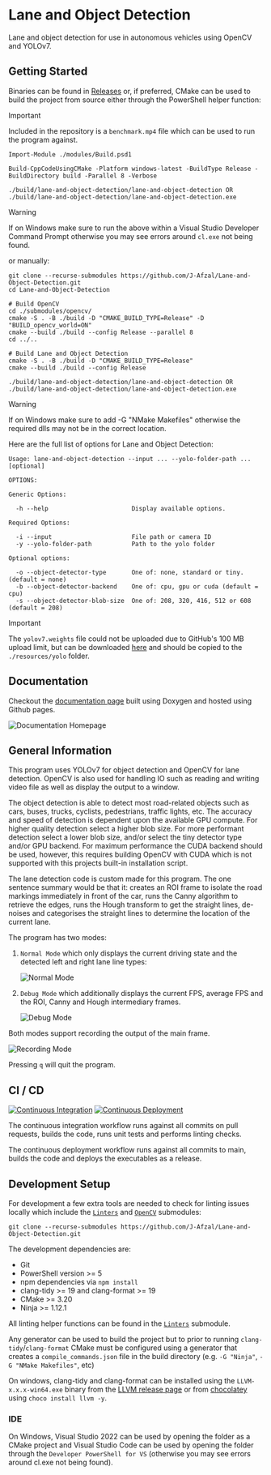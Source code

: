 # Lane and Object Detection

Lane and object detection for use in autonomous vehicles using OpenCV and YOLOv7.

## Getting Started

Binaries can be found in [Releases](https://github.com/J-Afzal/Lane-and-Object-Detection/releases) or, if preferred, CMake can
be used to build the project from source either through the PowerShell helper function:

> [!IMPORTANT]
> Included in the repository is a `benchmark.mp4` file which can be used to run the program against.

```text
Import-Module ./modules/Build.psd1

Build-CppCodeUsingCMake -Platform windows-latest -BuildType Release -BuildDirectory build -Parallel 8 -Verbose

./build/lane-and-object-detection/lane-and-object-detection OR ./build/lane-and-object-detection/lane-and-object-detection.exe
```

> [!WARNING]
> If on Windows make sure to run the above within a Visual Studio Developer Command Prompt otherwise you may see errors around
> `cl.exe` not being found.

or manually:

```text
git clone --recurse-submodules https://github.com/J-Afzal/Lane-and-Object-Detection.git
cd Lane-and-Object-Detection

# Build OpenCV
cd ./submodules/opencv/
cmake -S . -B ./build -D "CMAKE_BUILD_TYPE=Release" -D "BUILD_opencv_world=ON"
cmake --build ./build --config Release --parallel 8
cd ../..

# Build Lane and Object Detection
cmake -S . -B ./build -D "CMAKE_BUILD_TYPE=Release"
cmake --build ./build --config Release

./build/lane-and-object-detection/lane-and-object-detection OR ./build/lane-and-object-detection/lane-and-object-detection.exe
```

> [!WARNING]
> If on Windows make sure to add -G "NMake Makefiles" otherwise the required dlls may not be in the correct location.

Here are the full list of options for Lane and Object Detection:

```text
Usage: lane-and-object-detection --input ... --yolo-folder-path ... [optional]

OPTIONS:

Generic Options:

  -h --help                       Display available options.

Required Options:

  -i --input                      File path or camera ID
  -y --yolo-folder-path           Path to the yolo folder

Optional options:

  -o --object-detector-type       One of: none, standard or tiny. (default = none)
  -b --object-detector-backend    One of: cpu, gpu or cuda (default = cpu)
  -s --object-detector-blob-size  One of: 208, 320, 416, 512 or 608 (default = 208)
```

> [!IMPORTANT]
> The `yolov7.weights` file could not be uploaded due to GitHub's 100 MB upload limit, but can be downloaded
> [here](https://github.com/AlexeyAB/darknet/releases/download/yolov4/yolov7.weights) and should be copied to the
> `./resources/yolo` folder.

## Documentation

Checkout the [documentation page](https://J-Afzal.github.io/Lane-and-Object-Detection) built using Doxygen and hosted using
Github pages.

![Documentation Homepage](./resources/screenshots/DocumentationHomepage.png)

## General Information

This program uses YOLOv7 for object detection and OpenCV for lane detection. OpenCV is also used for handling IO such as reading
and writing video file as well as display the output to a window.

The object detection is able to detect most road-related objects such as cars, buses, trucks, cyclists, pedestrians, traffic
lights, etc. The accuracy and speed of detection is dependent upon the available GPU compute. For higher quality detection
select a higher blob size. For more performant detection select a lower blob size, and/or select the tiny detector type and/or
GPU backend. For maximum performance the CUDA backend should be used, however, this requires building OpenCV with CUDA which is
not supported with this projects built-in installation script.

The lane detection code is custom made for this program. The one sentence summary would be that it: creates an ROI frame to
isolate the road markings immediately in front of the car, runs the Canny algorithm to retrieve the edges, runs the Hough
transform to get the straight lines, de-noises and categorises the straight lines to determine the location of the current lane.

The program has two modes:

1. `Normal Mode` which only displays the current driving state and the detected left and right lane line types:

    ![Normal Mode](./resources/screenshots/NormalMode.png)

1. `Debug Mode` which additionally displays the current FPS, average FPS and the ROI, Canny and Hough intermediary frames.

    ![Debug Mode](./resources/screenshots/DebugMode.png)

Both modes support recording the output of the main frame.

![Recording Mode](./resources/screenshots/RecordingMode.png)

Pressing `q` will quit the program.

## CI / CD

[![Continuous Integration](https://github.com/J-Afzal/Lane-and-Object-Detection/actions/workflows/ContinuousIntegration.yml/badge.svg)](https://github.com/J-Afzal/Lane-and-Object-Detection/actions/workflows/ContinuousIntegration.yml)
[![Continuous Deployment](https://github.com/J-Afzal/Lane-and-Object-Detection/actions/workflows/ContinuousDeployment.yml/badge.svg)](https://github.com/J-Afzal/Lane-and-Object-Detection/actions/workflows/ContinuousDeployment.yml)

The continuous integration workflow runs against all commits on pull requests, builds the code, runs unit tests and performs
linting checks.

The continuous deployment workflow runs against all commits to main, builds the code and deploys the executables as a release.

## Development Setup

For development a few extra tools are needed to check for linting issues locally which include the
[`Linters`](https://github.com/J-Afzal/Linters) and [`OpenCV`](https://github.com/opencv/opencv) submodules:

```text
git clone --recurse-submodules https://github.com/J-Afzal/Lane-and-Object-Detection.git
```

The development dependencies are:

- Git
- PowerShell version >= 5
- npm dependencies via `npm install`
- clang-tidy >= 19 and clang-format >= 19
- CMake >= 3.20
- Ninja >= 1.12.1

All linting helper functions can be found in the [`Linters`](https://github.com/J-Afzal/Linters) submodule.

Any generator can be used to build the project but to prior to running `clang-tidy`/`clang-format` CMake must be configured
using a generator that creates a `compile_commands.json` file in the build directory (e.g. `-G "Ninja"`, `-G "NMake Makefiles"`,
etc)

On windows, clang-tidy and clang-format can be installed using the `LLVM-x.x.x-win64.exe` binary from the
[LLVM release page](https://github.com/llvm/llvm-project/releases/tag/llvmorg-19.1.6) or from
[chocolatey](https://community.chocolatey.org/packages/llvm) using `choco install llvm -y`.

### IDE

On Windows, Visual Studio 2022 can be used by opening the folder as a CMake project and Visual Studio Code can be used by
opening the folder through the `Developer PowerShell for VS` (otherwise you may see errors around cl.exe not being found).

<!--
x. Performance Tests

  - Add below section after general information
      ### Performance Tests

      some info on tests and some screenshots
      dependencies = python and pip install

      python -m venv .venv/
      .\.venv\Scripts\activate
      pip install -r ./requirements.txt

      cli call to performance tests
      cli call to performance graphs

  - Redo debug mode screenshot to include object detection

  - Test performance tests and graph generation (update readme docs on process)

  - Maybe have CI which does perf tests???
    - Each one uploads the database file as downloadable artifact
    - Download artifacts
    - Runs ad-hoc
  -  How to combine all platforms in to one db/graph?) Upload artifacts?
     - And then commit graphs to performance test section

-->

